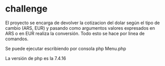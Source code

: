 # challenge

El proyecto se encarga de devolver la cotizacion del dolar según el tipo de cambio (ARS, EUR) y pasando como argumentos valores expresados en ARS o en EUR realiza la conversión. Todo esto se hace por linea de comandos.

Se puede ejecutar escribiendo por consola php Menu.php

La versión de php es la 7.4.16